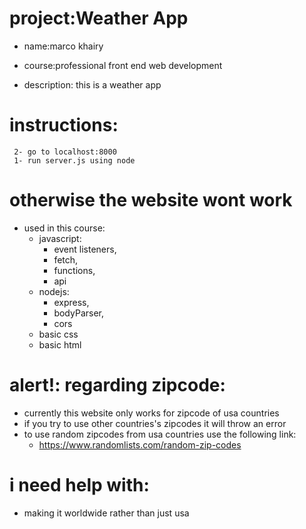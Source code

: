 # project:Weather App
* name:marco khairy

* course:professional front end web development
* description: this is a weather app
# instructions: 
     2- go to localhost:8000
     1- run server.js using node
# otherwise the website wont work
* used in this course:
    * javascript:
      * event listeners, 
      * fetch,
      * functions,
      * api
    * nodejs: 
      * express, 
      * bodyParser,
      * cors
    * basic css
    * basic html
# alert!: regarding zipcode:
* currently this website only works for zipcode of usa countries 
* if you try to use other countries's zipcodes it will throw an error
* to use random zipcodes from usa countries use the following link:
  * https://www.randomlists.com/random-zip-codes
# i need help with:
* making it worldwide rather than just usa
